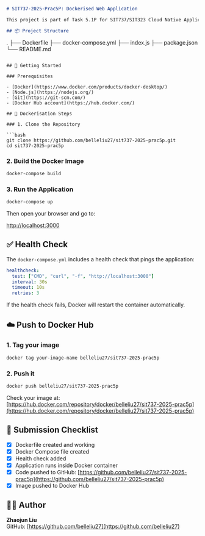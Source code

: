 ```markdown
# SIT737-2025-Prac5P: Dockerised Web Application

This project is part of Task 5.1P for SIT737/SIT323 Cloud Native Application Development. It demonstrates how to containerise a simple Node.js web application using Docker and Docker Compose, including a health check configuration.

## 📦 Project Structure

```
.
├── Dockerfile
├── docker-compose.yml
├── index.js
├── package.json
└── README.md
```

## 🚀 Getting Started

### Prerequisites

- [Docker](https://www.docker.com/products/docker-desktop/)
- [Node.js](https://nodejs.org/)
- [Git](https://git-scm.com/)
- [Docker Hub account](https://hub.docker.com/)

## 🐳 Dockerisation Steps

### 1. Clone the Repository

```bash
git clone https://github.com/belleliu27/sit737-2025-prac5p.git
cd sit737-2025-prac5p
```

### 2. Build the Docker Image

```bash
docker-compose build
```

### 3. Run the Application

```bash
docker-compose up
```

Then open your browser and go to:

[http://localhost:3000](http://localhost:3000)

## ✅ Health Check

The `docker-compose.yml` includes a health check that pings the application:

```yaml
healthcheck:
  test: ["CMD", "curl", "-f", "http://localhost:3000"]
  interval: 30s
  timeout: 10s
  retries: 3
```

If the health check fails, Docker will restart the container automatically.

## ☁️ Push to Docker Hub

### 1. Tag your image

```bash
docker tag your-image-name belleliu27/sit737-2025-prac5p
```

### 2. Push it

```bash
docker push belleliu27/sit737-2025-prac5p
```

Check your image at:  
[https://hub.docker.com/repository/docker/belleliu27/sit737-2025-prac5p](https://hub.docker.com/repository/docker/belleliu27/sit737-2025-prac5p)

## 📂 Submission Checklist

- [x] Dockerfile created and working  
- [x] Docker Compose file created  
- [x] Health check added  
- [x] Application runs inside Docker container  
- [x] Code pushed to GitHub: [https://github.com/belleliu27/sit737-2025-prac5p](https://github.com/belleliu27/sit737-2025-prac5p)  
- [x] Image pushed to Docker Hub  

## 👩‍💻 Author

**Zhaojun Liu**  
GitHub: [https://github.com/belleliu27](https://github.com/belleliu27)
```
